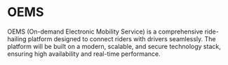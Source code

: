 # OEMS
OEMS (On-demand Electronic Mobility Service) is a comprehensive ride-hailing platform designed to connect riders with drivers seamlessly. The platform will be built on a modern, scalable, and secure technology stack, ensuring high availability and real-time performance.
